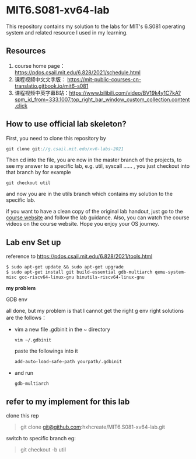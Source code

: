 # MIT6.S081-xv64-lab

This repository contains my solution to the labs for MIT's 6.S081 operating system and related resource I used in my learning.

## Resources

1. course home page：https://pdos.csail.mit.edu/6.828/2021/schedule.html
2. 课程视频中文文字版： https://mit-public-courses-cn-translatio.gitbook.io/mit6-s081
3. 课程视频中英字幕B站：https://www.bilibili.com/video/BV19k4y1C7kA?spm_id_from=333.1007.top_right_bar_window_custom_collection.content.click



## How to use official lab skeleton?

First, you need to clone this repository by

```c
git clone git://g.csail.mit.edu/xv6-labs-2021
```

Then cd into the file, you are now in the master branch of the projects, to see my answer to a specific lab, e.g. util, syscall ...... , you just checkout into that branch by for example 

```
git checkout util
```

and now you are in the utils branch which contains my solution to the specific lab. 

if you want to have a clean copy of the original lab handout, just go to the [course website](https://pdos.csail.mit.edu/6.828/2020/schedule.html) and follow the lab guidance. Also, you can watch the course videos on the course website. Hope you enjoy your OS journey.



## Lab env Set up
reference to https://pdos.csail.mit.edu/6.828/2021/tools.html

```shell
$ sudo apt-get update && sudo apt-get upgrade
$ sudo apt-get install git build-essential gdb-multiarch qemu-system-misc gcc-riscv64-linux-gnu binutils-riscv64-linux-gnu
```
**my problem**

GDB env

all done, but my problem is that I cannot get the right g env right
solutions are the follows：
* vim a new file .gdbinit in the ~ directory
  ```shell
  vim ~/.gdbinit
  ```
  paste the followings into it
  ```txt
  add-auto-load-safe-path yourpath/.gdbinit
  ```
* and run
  ```shell
  gdb-multiarch
  ```

  

## refer to my implement for this lab

clone this rep

> git clone git@github.com:hxhcreate/MIT6.S081-xv64-lab.git

switch to specific branch eg:

> git checkout -b util
